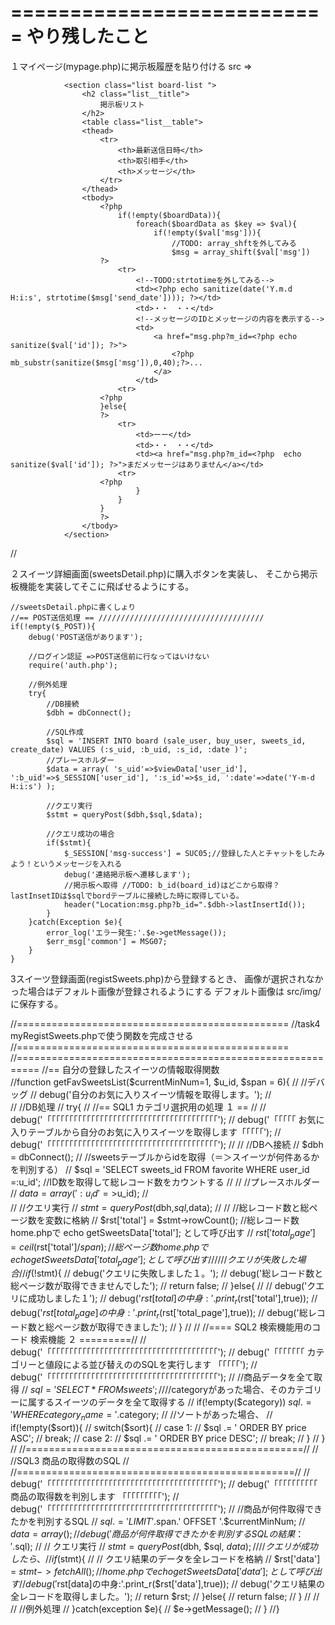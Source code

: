===========================
やり残したこと
===========================

１マイページ(mypage.php)に掲示板履歴を貼り付ける
  src
  =>
  <!--セクション２ 掲示板-->
                <section class="list board-list ">
                    <h2 class="list__title">
                        掲示板リスト
                    </h2>
                    <table class="list__table">
                    <thead>
                        <tr>
                            <th>最新送信日時</th>
                            <th>取引相手</th>
                            <th>メッセージ</th>
                        </tr>
                    </thead>
                    <tbody>
                        <?php
                            if(!empty($boardData)){
                                foreach($boardData as $key => $val){
                                    if(!empty($val['msg'])){
                                        //TODO: array_shftを外してみる
                                        $msg = array_shift($val['msg'])
                        ?>
                            <tr>
                                <!--TODO:strtotimeを外してみる-->
                                <td><?php echo sanitize(date('Y.m.d H:i:s', strtotime($msg['send_date']))); ?></td>
                                <td>・・　・・</td>
                                <!--メッセージのIDとメッセージの内容を表示する-->
                                <td>
                                    <a href="msg.php?m_id=<?php echo sanitize($val['id']); ?>">
                                        <?php mb_substr(sanitize($msg['msg']),0,40);?>...
                                    </a>
                                </td>
                            <tr>
                        <?php
                        }else{
                        ?>
                            <tr>
                                <td>ーー</td>
                                <td>・・　・・</td>
                                <td><a href="msg.php?m_id=<?php  echo sanitize($val['id']); ?>">まだメッセージはありません</a></td>
                            <tr>
                        <?php
                                }
                            }
                        }
                        ?>
                    </tbody>
                </section>
  //


２スイーツ詳細画面(sweetsDetail.php)に購入ボタンを実装し、
    そこから掲示板機能を実装してそこに飛ばせるようにする。

    //sweetsDetail.phpに書くしょり
    //== POST送信処理 == /////////////////////////////////////
    if(!empty($_POST)){
        debug('POST送信があります');

        //ログイン認証 =>POST送信前に行なってはいけない
        require('auth.php');

        //例外処理
        try{
            //DB接続
            $dbh = dbConnect();

            //SQL作成
            $sql = 'INSERT INTO board (sale_user, buy_user, sweets_id, create_date) VALUES (:s_uid, :b_uid, :s_id, :date )';
            //プレースホルダー
            $data = array( 's_uid'=>$viewData['user_id'], ':b_uid'=>$_SESSION['user_id'], ':s_id'=>$s_id, ':date'=>date('Y-m-d H:i:s') );
            
            //クエリ実行
            $stmt = queryPost($dbh,$sql,$data);

            //クエリ成功の場合
            if($stmt){
                $_SESSION['msg-success'] = SUC05;//登録した人とチャットをしたみよう！というメッセージを入れる
                debug('連絡掲示板へ遷移します');
                //掲示板へ取得 //TODO: b_id(board_id)はどこから取得？ lastInsetIDは$sqlでbordテーブルに接続した時に取得している。
                header("Location:msg.php?b_id=".$dbh->lastInsertId());
            }
        }catch(Exception $e){
            error_log('エラー発生:'.$e->getMessage());
            $err_msg['common'] = MSG07;
        }
    }

3スイーツ登録画面(registSweets.php)から登録するとき、
    画像が選択されなかった場合はデフォルト画像が登録されるようにする
    デフォルト画像は src/img/に保存する。



//===============================================
//task4 myRegistSweets.phpで使う関数を完成させる
//===============================================
    //==========================================================
    //== 自分の登録したスイーツの情報取得関数  
    //function getFavSweetsList($currentMinNum=1, $u_id, $span = 6){
    //    //デバッグ
    //    debug('自分のお気に入りスイーツ情報を取得します。');
    //    
    //    //DB処理
    //    try{
    //        //==  SQL1 カテゴリ選択用の処理  １ == //
    //            debug('「「「「「「「「「「「「「「「「「「「「「「「「「「「「「「「「「「「「「「「');
    //            debug('「「「「「 お気に入りテーブルから自分のお気に入りスイーツを取得します「「「「「');
    //            debug('「「「「「「「「「「「「「「「「「「「「「「「「「「「「「「「「「「「「「「「');
//
    //            //DBへ接続
    //            $dbh = dbConnect();
    //            //sweetsテーブルからidを取得（＝＞スイーツが何件あるかを判別する）
    //            $sql = 'SELECT sweets_id FROM favorite WHERE user_id =:u_id'; //ID数を取得して総レコード数をカウントする
//
    //            //プレースホルダー
    //            $data = array(':u_id'=>$u_id);
    //            
    //            //クエリ実行
    //            $stmt = queryPost($dbh,$sql,$data);
//
    //            //総レコード数と総ページ数を変数に格納
    //            $rst['total'] = $stmt->rowCount(); //総レコード数 home.phpで echo getSweetsData['total']; として呼び出す
    //            $rst['total_page'] = ceil($rst['total']/$span); //総ページ数  home.phpで echo getSweetsData['total_page']; として呼び出す
    //            
    //            //クエリが失敗した場合
    //            if(!$stmt){
    //                debug('クエリに失敗しました１。');
    //                debug('総レコード数と総ページ数が取得できませんでした');
    //                return false;
    //            }else{
    //
    //                debug('クエリに成功しました１');
    //                debug('$rst[total]の中身:'.print_r($rst['total'],true));
    //                debug('$rst[total_page]の中身:'.print_r($rst['total_page'],true));
    //                debug('総レコード数と総ページ数が取得できました');
    //            }
//
    //        //==== SQL2 検索機能用のコード 検索機能 ２ =========//
    //            debug('「「「「「「「「「「「「「「「「「「「「「「「「「「「「「「「「「「「「「「「');
    //            debug('「「「「「「「  カテゴリーと値段による並び替えののSQLを実行します 「「「「「');
    //            debug('「「「「「「「「「「「「「「「「「「「「「「「「「「「「「「「「「「「「「「「');
    //            //商品データを全て取得
    //            $sql = 'SELECT * FROM sweets';
    //            //$categoryがあった場合、そのカテゴリーに属するスイーツのデータを全て取得する
    //            if(!empty($category)) $sql .= ' WHERE category_name = '.$category;
    //            //ソートがあった場合、
    //            if(!empty($sort)){
    //                switch($sort){
    //                case 1:
    //                    $sql .= ' ORDER BY price ASC';
    //                    break;
    //                case 2:
    //                    $sql .= ' ORDER BY price DESC';
    //                    break;
    //                }
    //            }
    //        //================================================//
    //        //SQL3 商品の取得数のSQL 
    //        //================================================//
    //            debug('「「「「「「「「「「「「「「「「「「「「「「「「「「「「「「「「「「「「「「「');
    //            debug('「「「「「「「「「「  商品の取得数を判別します  「「「「「「「「「');
    //            debug('「「「「「「「「「「「「「「「「「「「「「「「「「「「「「「「「「「「「「「「');
    //            //商品が何件取得できたかを判別するSQL
    //            $sql .= ' LIMIT '.$span.' OFFSET '.$currentMinNum;
    //            $data = array();
    //            debug('商品が何件取得できたかを判別するSQLの結果：'.$sql);
    //            // クエリ実行
    //            $stmt = queryPost($dbh, $sql, $data);
    //            // クエリが成功したら、
    //            if($stmt){
    //                // クエリ結果のデータを全レコードを格納
    //                $rst['data'] = $stmt->fetchAll();  //home.phpで echo getSweetsData['data']; として呼び出す
    //                debug('$rst[data]の中身:'.print_r($rst['data'],true));
    //                debug('クエリ結果の全レコードを取得しました。');
    //                return $rst;
    //            }else{
    //                return false;
    //            }
    //
    //
    //    //例外処理
    //    }catch(exception $e){
    //        $e->getMessage();
    //    }
    //}
